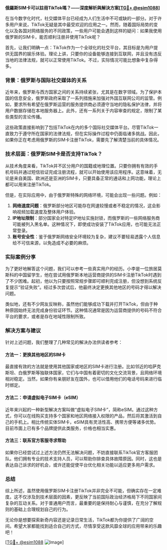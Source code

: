 **俄羅斯SIM卡可以註冊TikTok嗎？——深度解析與解決方案[[TG💪+ @esim1088](https://t.me/s/esim1088)]**

在当今数字化时代，社交媒体平台已经成为人们生活中不可或缺的一部分。对于许多用户来说，TikTok无疑是其中最受欢迎的应用之一。然而，随着国际局势的变化以及各国对网络服务的不同政策，一些用户可能会遇到这样的疑问：如果我使用俄罗斯的SIM卡，能否顺利注册并使用TikTok呢？

首先，让我们明确一点：TikTok作为一个全球化的社交平台，其目标是为用户提供无国界的娱乐体验。理论上讲，只要你的设备能够连接到互联网，并且没有违反当地的法律法规，就可以正常使用TikTok。不过，实际情况可能比想象中复杂得多。

### 背景：俄罗斯与国际社交媒体的关系

近年来，俄罗斯与西方国家之间的关系持续紧张，尤其是在数字领域。为了保护本国的信息安全，俄罗斯政府采取了一系列措施来加强对外国互联网公司的监管。例如，要求所有希望在俄罗斯运营的服务提供商必须遵守当地的隐私保护法律，并将用户数据存储在本地服务器上。此外，还有一系列关于内容审查的规定，限制了某些类型的言论传播。

这些政策直接影响到了包括TikTok在内的多个国际社交媒体平台。尽管TikTok一直致力于遵守所在国家的法律法规，但在实际操作过程中仍面临诸多挑战。因此，如果你正在考虑用俄罗斯的SIM卡注册TikTok，需要先了解清楚当前的具体情况。

### 技术层面：俄罗斯SIM卡是否支持TikTok？

从技术角度来看，TikTok并不区分用户的国籍或地理位置。只要你拥有有效的手机号码并通过短信验证完成注册流程，就可以开始使用该应用程序。这意味着，无论是来自美国、欧洲还是亚洲的SIM卡，只要具备正常的通话和上网功能，理论上都可以用来注册TikTok。

但是，在实际应用中，由于俄罗斯特殊的网络环境，可能会出现一些问题。例如：

1. **网络速度问题**：俄罗斯部分地区可能存在网速较慢或者不稳定的情况，这会影响视频加载速度及整体用户体验。
2. **IP地址限制**：部分国家会对特定IP地址实施封锁，而俄罗斯的一些网络服务商可能被列入黑名单。这种情况下，即使成功安装了TikTok应用，也可能无法正常登录。
3. **账号安全性**：鉴于俄罗斯网络安全环境较为复杂，建议不要轻易透露个人信息给不可信来源，以免造成不必要的麻烦。

### 实际案例分享

为了更好地解答这个问题，我们可以参考一些真实用户的经历。小李是一位旅居莫斯科的中国留学生，他在尝试用俄罗斯本地运营商提供的SIM卡注册TikTok时遇到了不少困难。起初，他以为只要按照常规步骤即可顺利完成注册，但没想到系统反复提示“验证失败”。经过多次尝试后，他最终决定更换其他地区的号码才得以解决问题。

类似地，还有不少网友反映称，虽然他们能够成功下载并打开TikTok，但由于种种原因始终无法完成身份验证环节。这种情况通常是因为运营商提供的号码不符合平台的要求，或者是存在地域性限制所致。

### 解决方案与建议

针对上述问题，我们整理了几种常见的解决办法供读者参考：

#### 方法一：更换其他地区的SIM卡
最直接有效的方法就是使用其他国家或地区的SIM卡进行注册。比如邻近的哈萨克斯坦、白俄罗斯等独联体国家，它们与中国有着密切的文化交流背景，且网络环境相对稳定。当然，如果你有亲朋好友在国外，也可以借用他们的电话号码来进行临时绑定。

#### 方法二：申请虚拟电子SIM卡（eSIM）
近年来兴起的一种新型解决方案叫做“虚拟电子SIM卡”，简称eSIM。通过这种方式，你可以在线购买支持多个国家和地区网络接入权限的产品，然后将其激活到自己的手机上。相比传统实体SIM卡，eSIM具有灵活性高、携带方便等诸多优势。目前市面上已有多个品牌提供此类服务，价格也相当实惠。

#### 方法三：联系官方客服寻求帮助
如果你已经尝试过上述方法仍然无法解决问题，不妨直接联系TikTok官方客服团队。他们拥有专业的技术支持人员，可以帮助你排查具体故障原因。同时，这也是表达自己诉求的好机会，或许还能促使平台优化相关功能以适应更多用户需求。

### 总结

综上所述，虽然使用俄罗斯SIM卡注册TikTok并非完全不可能，但确实存在一定难度。这不仅涉及到技术层面的因素，更反映了当前国际政治经济格局下不同国家间复杂的互动关系。对于普通用户而言，最重要的是保持耐心与谨慎，在充分了解规则的基础上合理规划自己的行为。

无论你是想要探索新奇内容还是记录日常生活，TikTok都为你提供了广阔的空间。希望大家都能找到适合自己的方式，尽情享受这款风靡全球的应用带来的乐趣吧！

[[TG💪+ @esim1088](https://t.me/s/esim1088) ![Image](https://i.postimg.cc/4NQfJmqS/Snipaste-2025-05-13-00-14-12.png)]